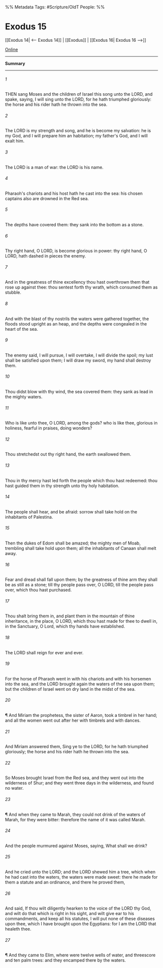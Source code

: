

%% Metadata
Tags: #Scripture/OldT
People: 
%%
# Exodus 15
[[Exodus 14| <-- Exodus 14]] | [[Exodus]] | [[Exodus 16| Exodus 16 -->]]

[Online](https://churchofjesuschrist.org/study/scriptures/ot/ex/15?lang=eng)

---
__Summary__



---

###### 1
THEN sang Moses and the children of Israel this song unto the LORD, and spake, saying, I will sing unto the LORD, for he hath triumphed gloriously: the horse and his rider hath he thrown into the sea.
###### 2
The LORD is my strength and song, and he is become my salvation: he is my God, and I will prepare him an habitation; my father's God, and I will exalt him.
###### 3
The LORD is a man of war: the LORD is his name.
###### 4
Pharaoh's chariots and his host hath he cast into the sea: his chosen captains also are drowned in the Red sea.
###### 5
The depths have covered them: they sank into the bottom as a stone.
###### 6
Thy right hand, O LORD, is become glorious in power: thy right hand, O LORD, hath dashed in pieces the enemy.
###### 7
And in the greatness of thine excellency thou hast overthrown them that rose up against thee: thou sentest forth thy wrath, which consumed them as stubble.
###### 8
And with the blast of thy nostrils the waters were gathered together, the floods stood upright as an heap, and the depths were congealed in the heart of the sea.
###### 9
The enemy said, I will pursue, I will overtake, I will divide the spoil; my lust shall be satisfied upon them; I will draw my sword, my hand shall destroy them.
###### 10
Thou didst blow with thy wind, the sea covered them: they sank as lead in the mighty waters.
###### 11
Who is like unto thee, O LORD, among the gods?  who is like thee, glorious in holiness, fearful in praises, doing wonders?
###### 12
Thou stretchedst out thy right hand, the earth swallowed them.
###### 13
Thou in thy mercy hast led forth the people which thou hast redeemed: thou hast guided them in thy strength unto thy holy habitation.
###### 14
The people shall hear, and be afraid: sorrow shall take hold on the inhabitants of Palestina.
###### 15
Then the dukes of Edom shall be amazed; the mighty men of Moab, trembling shall take hold upon them; all the inhabitants of Canaan shall melt away.
###### 16
Fear and dread shall fall upon them; by the greatness of thine arm they shall be as still as a stone; till thy people pass over, O LORD, till the people pass over, which thou hast purchased.
###### 17
Thou shalt bring them in, and plant them in the mountain of thine inheritance, in the place, O LORD, which thou hast made for thee to dwell in, in the Sanctuary, O Lord, which thy hands have established.
###### 18
The LORD shall reign for ever and ever.
###### 19
For the horse of Pharaoh went in with his chariots and with his horsemen into the sea, and the LORD brought again the waters of the sea upon them; but the children of Israel went on dry land in the midst of the sea.
###### 20
¶ And Miriam the prophetess, the sister of Aaron, took a timbrel in her hand; and all the women went out after her with timbrels and with dances.
###### 21
And Miriam answered them, Sing ye to the LORD, for he hath triumphed gloriously; the horse and his rider hath he thrown into the sea.
###### 22
So Moses brought Israel from the Red sea, and they went out into the wilderness of Shur; and they went three days in the wilderness, and found no water.
###### 23
¶ And when they came to Marah, they could not drink of the waters of Marah, for they were bitter: therefore the name of it was called Marah.
###### 24
And the people murmured against Moses, saying, What shall we drink?
###### 25
And he cried unto the LORD; and the LORD shewed him a tree, which when he had cast into the waters, the waters were made sweet: there he made for them a statute and an ordinance, and there he proved them,
###### 26
And said, If thou wilt diligently hearken to the voice of the LORD thy God, and wilt do that which is right in his sight, and wilt give ear to his commandments, and keep all his statutes, I will put none of these diseases upon thee, which I have brought upon the Egyptians: for I am the LORD that healeth thee.
###### 27
¶ And they came to Elim, where were twelve wells of water, and threescore and ten palm trees: and they encamped there by the waters.



